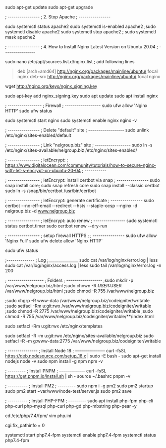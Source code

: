 sudo apt-get update
sudo apt-get upgrade

; ----------------
; 2. Stop Apache
; ----------------

sudo systemctl status apache2
sudo systemctl is-enabled apache2
;sudo systemctl disable apache2
sudo systemctl stop apache2
; sudo systemctl mask apache2


; ----------------
; 4. How to Install Nginx Latest Version on Ubuntu 20.04
; ----------------

sudo nano /etc/apt/sources.list.d/nginx.list
; add following lines
> deb [arch=amd64] http://nginx.org/packages/mainline/ubuntu/ focal nginx
> deb-src http://nginx.org/packages/mainline/ubuntu/ focal nginx

wget http://nginx.org/keys/nginx_signing.key

sudo apt-key add nginx_signing.key
sudo apt update
sudo apt install nginx

; -----------------
; Firewall
; ------------------
sudo ufw allow 'Nginx HTTP'
sudo ufw status

sudo systemctl start nginx
sudo systemctl enable nginx
nginx -v

; ----------------
; Delete "default" site
; ------------------
sudo unlink /etc/nginx/sites-enabled/default

; ----------------
; Link "nelgroup.biz" site
; ------------------
sudo ln -s /etc/nginx/sites-available/nelgroup.biz /etc/nginx/sites-enabled/


; ----------------
; letEncrypt: 
; https://www.digitalocean.com/community/tutorials/how-to-secure-nginx-with-let-s-encrypt-on-ubuntu-20-04
; -----------

; ----------------
; letEncrypt: install certbot via snap
; ----------------
sudo snap install core; sudo snap refresh core
sudo snap install --classic certbot
sudo ln -s /snap/bin/certbot /usr/bin/certbot

; ----------------
; letEncrypt: generate certificate
; ----------------
sudo certbot --no-eff-email --redirect --hsts --staple-ocsp --nginx -d nelgroup.biz -d www.nelgroup.biz

; ----------------
; letEncrypt: auto renew
; ----------------
sudo systemctl status certbot.timer
sudo certbot renew --dry-run


; ----------------
; setup firewall HTTPS
;
; ----------------
sudo ufw allow 'Nginx Full'
sudo ufw delete allow 'Nginx HTTP'

sudo ufw status


;--------------
; Log
;_______________
sudo cat /var/log/nginx/error.log | less
sudo cat /var/log/nginx/access.log | less
sudo tail /var/log/nginx/error.log -n 200

; ------------------
; Folders
; ------------------
;sudo mkdir -p /var/www/nelgroup.biz/html
;sudo chown -R $USER:$USER /var/www/nelgroup.biz/html
;sudo chmod -R 755 /var/www/nelgroup.biz

;sudo chgrp -R www-data /var/www/nelgroup.biz/codeigniter/writable
;sudo setfacl -Rm u:git:rwx /var/www/nelgroup.biz/codeigniter/writable
;sudo chmod -R 2775 /var/www/nelgroup.biz/codeigniter/writable
;sudo chmod -R 755 /var/www/nelgroup.biz/codeigniter/writable/**/index.html

sudo setfacl -Rm u:git:rwx /etc/nginx/templates

sudo setfacl -R -m u:git:rwx /etc/nginx/sites-available/nelgroup.biz
sudo setfacl -R -m g:www-data:2775 /var/www/nelgroup.biz/codeigniter/writable

; ---------------
; Install Node 18
; ---------------
curl -fsSL https://deb.nodesource.com/setup_18.x | sudo -E bash -
sudo apt-get install nodejs
node -v
sudo npm install -g npm
npm -v

; ---------
; Install PNPM
; -------------
curl -fsSL https://get.pnpm.io/install.sh | sh -
source ~/.bashrc
pnpm -v

; ----------
; Install PM2
; ---------
sudo npm i -g pm2
sudo pm2 startup
sudo pm2 start ~var/www/node-test/server.js
sudo pm2 save

; ----------
; Install PHP-FPM
; ---------
sudo apt install php-fpm php-cli php-curl php-mysql php-curl php-gd php-mbstring php-pear -y

cd /etc/php/7.4/fpm/
vim php.ini

cgi.fix_pathinfo = 0

systemctl start php7.4-fpm
systemctl enable php7.4-fpm
systemctl status php7.4-fpm
